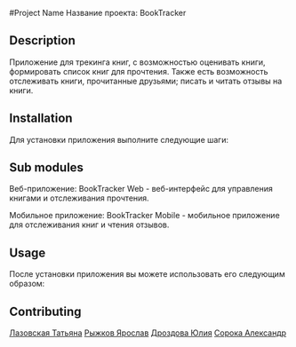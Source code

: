 #Project Name
Название проекта: BookTracker

## Description
Приложение для трекинга книг, с возможностью оценивать книги, формировать список книг для прочтения. Также есть возможность отслеживать книги, прочитанные друзьями; писать и читать отзывы на книги.

## Installation
Для установки приложения выполните следующие шаги:

## Sub modules
Веб-приложение: BookTracker Web - веб-интерфейс для управления книгами и отслеживания прочтения.

Мобильное приложение: BookTracker Mobile - мобильное приложение для отслеживания книг и чтения отзывов.

## Usage
После установки приложения вы можете использовать его следующим образом:


## Contributing
[Лазовская Татьяна](https://github.com/tanyalzvsk)
[Рыжков Ярослав](https://github.com/Creator674)
[Дроздова Юлия](https://github.com/julliettee)
[Сорока Александр](https://github.com/depravo)